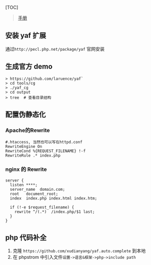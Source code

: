 [TOC]

> [手册](http://www.laruence.com/manual/)
## 安装 yaf 扩展
通过`http://pecl.php.net/package/yaf` 官网安装

## 生成官方 demo
```
> https://github.com/laruence/yaf`
> cd tools/cg
> ./yaf_cg
> cd output
> tree  # 查看目录结构
```
## 配置伪静态化

### Apache的Rewrite
```
#.htaccess, 当然也可以写在httpd.conf
RewriteEngine On
RewriteCond %{REQUEST_FILENAME} !-f
RewriteRule .* index.php
```

### nginx 的 Rewrite
```
server {
  listen ****;
  server_name  domain.com;
  root   document_root;
  index  index.php index.html index.htm;

  if (!-e $request_filename) {
    rewrite ^/(.*)  /index.php/$1 last;
  }
}
```

## php 代码补全
1. 克隆 `https://github.com/xudianyang/yaf.auto.complete` 到本地
2. 在 phpstrom 中引入文件`设置->语言&框架->php->include path`